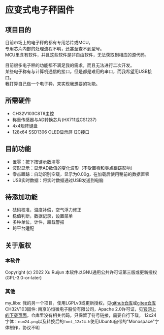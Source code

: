 # 应变式电子秤固件
## 项目目的
目前市场上的电子秤的都有专用芯片或MCU，  
专用芯片内部的处理流程不明，还甚至查不到型号。  
MCU里含有软件，并且这些软件是非自由软件，无法获取到相应的源代码。  

目前很多电子秤的功能都不满足我的需求，而且无法进行二次开发。  
某些电子称有与计算机通信的接口，但是都是难用的串口，而我希望用USB接口。  
我打算自己做一个电子秤，来实现我想要的功能。  


## 所需硬件
- CH32V103C8T6主控
- 称重传感器与AD转换芯片(HX711或CS1237)
- 4x4矩阵键盘
- 128x64 SSD1306 OLED显示屏 I2C接口


## 目前功能
- 置零：按下按键示数清零
- 波形显示：显示AD数值的变化波形（不受置零和零点跟踪影响）
- 零点跟踪：自动识别空载，显示为0.00g，在加载后使用稍前的数据置零
- USB实时数据：将实时数据通过USB发送到电脑


## 待添加功能
- 砝码校准，温度补偿，空气浮力修正
- 稳值判断，数据记录，设置菜单
- 多种单位，计件，超载警报
- 跨平台适配


## 关于版权
### 本软件
Copyright (c) 2022  Xu Ruijun
本软件以GNU通用公共许可证第三版或更新授权(GPL-3.0-or-later)

### 其他
my_libs: 我的另一个项目，使用LGPLv3或更新授权，见[github仓库](https://github.com/XuHg-zjcn/my_libs)或[gitee仓库](https://gitee.com/xu-ruijun/mcu_mylibs)
CH32V103固件: 南京沁恒微电子股份有限公司，Apache 2.0许可证，见[官网上的下载页面](https://www.wch.cn/downloads/CH32V103EVT_ZIP.html)。仓库里没有相关代码，只保留了符号链接，需要自行下载。
12x24字体：`num24.png`以及转换后的`font_12x24.h`使用Ubuntu自带的"Monospace"字体制作，协议不明
